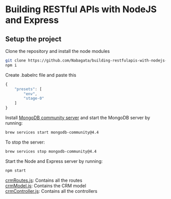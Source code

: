 # Building RESTful APIs with NodeJS and Express

## Setup the project
Clone the repository and install the node modules
``` bash
git clone https://github.com/Nabagata/building-restfulapis-with-nodejs-express.git
npm i 
```

Create .babelrc file and paste this
``` js
{
    "presets": [
        "env",
        "stage-0"
    ]
}
```

Install [MongoDB community server](https://docs.mongodb.com/manual/installation/) and start the MongoDB server by running:
``` bash
brew services start mongodb-community@4.4
```

To stop the server:
``` bash
brew services stop mongodb-community@4.4
```

Start the Node and Express server by running:
``` bash
npm start
```

[crmRoutes.js](src/routes/crmRoutes.js): Contains all the routes \
[crmModel.js](src/models/crmModel.js): Contains the CRM model \
[crmController.js](src/controllers/crmController.js): Contains all the controllers
